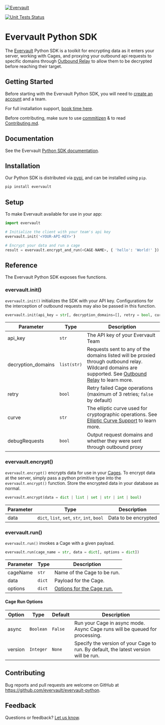 [![Evervault](https://evervault.com/evervault.svg)](https://evervault.com/)

[![Unit Tests Status](https://github.com/evervault/evervault-python/workflows/evervault-unit-tests/badge.svg)](https://github.com/evervault/evervault-python/actions?query=workflow%3Aevervault-unit-tests)

# Evervault Python SDK

The [Evervault](https://evervault.com) Python SDK is a toolkit for encrypting data as it enters your server, working with Cages, and proxying your outbound api requests to specific domains through [Outbound Relay](https://docs.evervault.com/concepts/relay/outbound-interception) to allow them to be decrypted before reaching their target.

## Getting Started

Before starting with the Evervault Python SDK, you will need to [create an account](https://app.evervault.com/register) and a team.

For full installation support, [book time here](https://calendly.com/evervault/cages-onboarding).

Before contributing, make sure to use [commitizen](https://github.com/commitizen/cz-cli) & to read [Contributing.md](./CONTRIBUTING.md).

## Documentation

See the Evervault [Python SDK documentation](https://docs.evervault.com/sdk/python).

## Installation

Our Python SDK is distributed via [pypi](https://pypi.org/project/evervault/), and can be installed using `pip`.

```sh
pip install evervault
```

## Setup

To make Evervault available for use in your app:

```python
import evervault

# Initialize the client with your team's api key
evervault.init('<YOUR-API-KEY>')

# Encrypt your data and run a cage
result = evervault.encrypt_and_run(<CAGE-NAME>, { 'hello': 'World!' })
```

## Reference

The Evervault Python SDK exposes five functions.

### evervault.init()

`evervault.init()` initializes the SDK with your API key. Configurations for the interception of outbound requests may also be passed in this function.

```python
evervault.init(api_key = str[, decryption_domains=[], retry = bool, curve = str])
```

| Parameter      | Type        | Description                                                              |
| -------------- | ----------- | ------------------------------------------------------------------------ |
| api_key        | `str`       | The API key of your Evervault Team                                       |
| decryption_domains | `list(str)` | Requests sent to any of the domains listed will be proxied through outbound relay. Wildcard domains are supported. See [Outbound Relay](/concepts/relay/outbound-interception) to learn more.    |
| retry          | `bool`      | Retry failed Cage operations (maximum of 3 retries; `false` by default)  |
| curve          | `str`       | The elliptic curve used for cryptographic operations. See [Elliptic Curve Support](https://docs.evervault.com/reference/elliptic-curve-support) to learn more. |
| debugRequests  | `bool`      | Output request domains and whether they were sent through outbound proxy |

### evervault.encrypt()

`evervault.encrypt()` encrypts data for use in your [Cages](https://docs.evervault.com/tutorial). To encrypt data at the server, simply pass a python primitive type into the `evervault.encrypt()` function. Store the encrypted data in your database as normal.

```python
evervault.encrypt(data = dict | list | set | str | int | bool)
```

| Parameter | Type                                        | Description          |
| --------- | ------------------------------------------- | -------------------- |
| data      | `dict`, `list`, `set`, `str`, `int`, `bool` | Data to be encrypted |

### evervault.run()

`evervault.run()` invokes a Cage with a given payload.

```python
evervault.run(cage_name = str, data = dict[, options = dict])
```

| Parameter | Type   | Description                                    |
| --------- | ------ | ---------------------------------------------- |
| cageName  | `str`  | Name of the Cage to be run.                    |
| data      | `dict` | Payload for the Cage.                          |
| options   | `dict` | [Options for the Cage run.](#Cage-Run-Options) |

#### Cage Run Options

| Option  | Type      | Default | Description                                                                          |
| ------- | --------- | ------- | ------------------------------------------------------------------------------------ |
| async   | `Boolean` | `False` | Run your Cage in async mode. Async Cage runs will be queued for processing.          |
| version | `Integer` | `None`  | Specify the version of your Cage to run. By default, the latest version will be run. |

## Contributing

Bug reports and pull requests are welcome on GitHub at https://github.com/evervault/evervault-python.

## Feedback

Questions or feedback? [Let us know](mailto:support@evervault.com).
